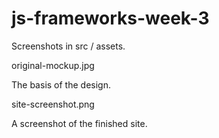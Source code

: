 # js-frameworks-week-3

Screenshots in src / assets.

original-mockup.jpg

The basis of the design.


site-screenshot.png

A screenshot of the finished site.
